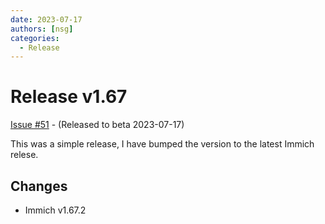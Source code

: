 ```yaml
---
date: 2023-07-17
authors: [nsg]
categories:
  - Release
---
```


# Release v1.67

[Issue #51](https://github.com/nsg/immich-distribution/issues/51) - (Released to beta 2023-07-17)

This was a simple release, I have bumped the version to the latest Immich relese.

## Changes

* Immich v1.67.2
